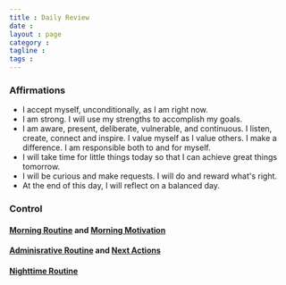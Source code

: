 ```yaml
---
title : Daily Review
date : 
layout : page
category : 
tagline : 
tags : 
---
```


### Affirmations

* I accept myself, unconditionally, as I am right now. 
* I am strong. I will use my strengths to accomplish my goals.
* I am aware, present, deliberate, vulnerable, and continuous. I listen, create, connect and inspire. I value myself as I value others. I make a difference. I am responsible both to and for myself.
* I will take time for little things today so that I can achieve great things tomorrow.
* I will be curious and make requests. I will do and reward what's right.
* At the end of this day, I will reflect on a balanced day.

### Control

#### [Morning Routine](omnifocus:///context/d5aI8eBxwCK) and [Morning Motivation](http://www.bahiashrine.org/morning-motivation/) 

#### [Adminisrative Routine](omnifocus:///context/nI7NJmf4L82) and  [Next Actions](omnifocus:///perspective/Today)

#### [Nighttime Routine](omnifocus:///context/nV-Ap7UPkAe)
